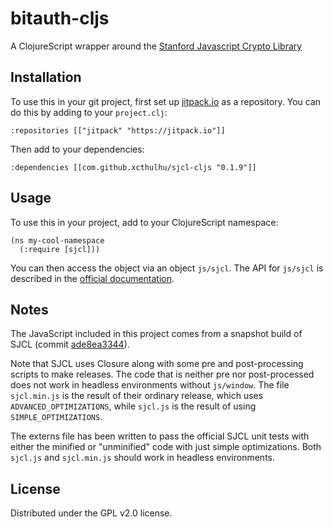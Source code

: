 # bitauth-cljs

A ClojureScript wrapper around the [Stanford Javascript Crypto Library](https://github.com/bitwiseshiftleft/sjcl)

## Installation

To use this in your git project, first set up [jitpack.io](https://jitpack.io/) as a repository.  You can do this by adding to your `project.clj`:

```
:repositories [["jitpack" "https://jitpack.io"]]
```

Then add to your dependencies:

```
:dependencies [[com.github.xcthulhu/sjcl-cljs "0.1.9"]]
```

## Usage

To use this in your project, add to your ClojureScript namespace:

```
(ns my-cool-namespace 
  (:require [sjcl]))
```

You can then access the object via an object `js/sjcl`.  The API for `js/sjcl` is described in the [official documentation](https://bitwiseshiftleft.github.io/sjcl/doc/).

## Notes

The JavaScript included in this project comes from a snapshot build of SJCL (commit [ade8ea3344](https://github.com/bitwiseshiftleft/sjcl/tree/ade8ea33449a91406a9af3e133c9374e0133b891)).

Note that SJCL uses Closure along with some pre and post-processing scripts to make releases.  The code that is neither pre nor post-processed does not work in headless environments without `js/window`.  The file `sjcl.min.js` is the result of their ordinary release, which uses `ADVANCED_OPTIMIZATIONS`, while `sjcl.js` is the result of using `SIMPLE_OPTIMIZATIONS`.

The externs file has been written to pass the official SJCL unit tests with either the minified or "unminified" code with just simple optimizations. Both `sjcl.js` and `sjcl.min.js` should work in headless environments.

## License

Distributed under the GPL v2.0 license.

